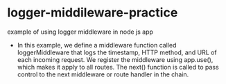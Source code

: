 # logger-middileware-practice
example of using logger middleware in node js app 

* In this example, we define a middleware function called loggerMiddleware that logs the timestamp, HTTP method, and URL of each incoming request. We register the middleware using app.use(), which makes it apply to all routes. The next() function is called to pass control to the next middleware or route handler in the chain.
